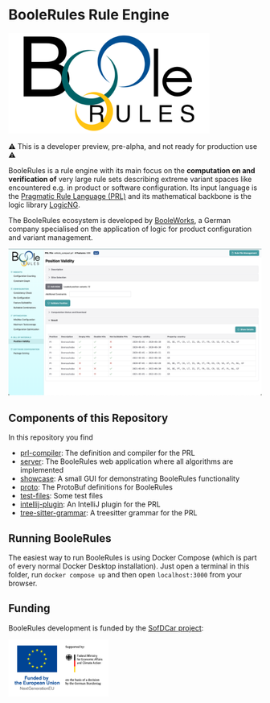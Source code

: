 # BooleRules Rule Engine

<img src="https://github.com/booleworks/boolerules/blob/main/assets/boolerules-logo.png?raw=true" alt="logo" width="400"></a>

⚠ This is a developer preview, pre-alpha, and not ready for production use ⚠



BooleRules is a rule engine with its main focus on the **computation on and verification of** very large rule sets
describing extreme variant spaces like encountered e.g. in product or software configuration.  Its input language is 
the [Pragmatic Rule Language (PRL)](https://github.com/booleworks/boolerules/tree/main/prl-compiler) and its 
mathematical backbone is the logic library [LogicNG](https://www.logicng.org).

The BooleRules ecosystem is developed by [BooleWorks](https://www.booleworks.com), a German company specialised on the
application of logic for product configuration and variant management.

<img src="https://github.com/booleworks/boolerules/blob/main/assets/screenshot.png?raw=true" alt="logo" width="600">

## Components of this Repository

In this repository you find

- [prl-compiler](https://github.com/booleworks/boolerules/tree/main/prl-compiler): The definition and compiler for the 
  PRL
- [server](https://github.com/booleworks/boolerules/tree/main/server): The BooleRules web application where all 
  algorithms are implemented
- [showcase](https://github.com/booleworks/boolerules/tree/main/showcase): A small GUI for demonstrating BooleRules
  functionality
- [proto](https://github.com/booleworks/boolerules/tree/main/proto):  The ProtoBuf definitions for BooleRules
- [test-files](https://github.com/booleworks/boolerules/tree/main/test-files): Some test files
- [intellij-plugin](https://github.com/booleworks/boolerules/tree/main/intellij-plugin): An IntelliJ plugin
  for the PRL
- [tree-sitter-grammar](https://github.com/booleworks/boolerules/tree/main/tree-sitter-grammar): A treesitter grammar
  for the PRL

## Running BooleRules

The easiest way to run BooleRules is using Docker Compose (which is part of every normal Docker Desktop installation). Just open a terminal in this folder, run `docker compose up` and then open `localhost:3000` from your browser.

## Funding

BooleRules development is funded by the [SofDCar project](https://sofdcar.de/):

<img src="https://github.com/booleworks/boolerules/blob/main/assets/bmwk.png?raw=true" alt="logo" width="200">
